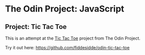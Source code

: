 # The Odin Project: JavaScript

## Project: Tic Tac Toe

This is an attempt at the [Tic Tac Toe](https://www.theodinproject.com/lessons/tic-tac-toe-javascript) project from The Odin Project.

Try it out here: https://github.com/fiddesidde/odin-tic-tac-toe
